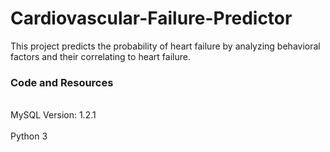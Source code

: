 # Cardiovascular-Failure-Predictor
This project predicts the probability of heart failure by analyzing behavioral factors and their correlating to heart failure. 
### Code and Resources
<br>MySQL Version: 1.2.1</br>
<br>Python 3</br>
